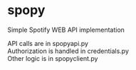 # spopy

Simple Spotify WEB API implementation  

API calls are in spopyapi.py  
Authorization is handled in credentials.py  
Other logic is in spopyclient.py  

